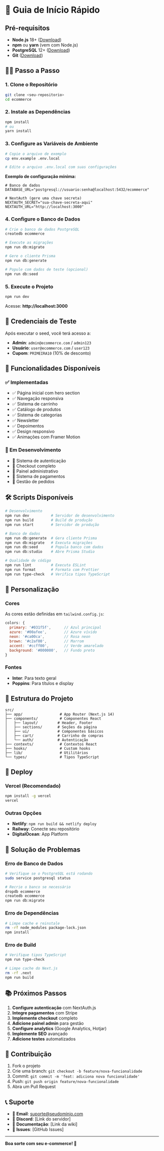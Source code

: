 # 🚀 Guia de Início Rápido

## Pré-requisitos

- **Node.js** 18+ ([Download](https://nodejs.org/))
- **npm** ou **yarn** (vem com Node.js)
- **PostgreSQL** 12+ ([Download](https://www.postgresql.org/download/))
- **Git** ([Download](https://git-scm.com/))

## 🏃‍♂️ Passo a Passo

### 1. Clone o Repositório

```bash
git clone <seu-repositorio>
cd ecommerce
```

### 2. Instale as Dependências

```bash
npm install
# ou
yarn install
```

### 3. Configure as Variáveis de Ambiente

```bash
# Copie o arquivo de exemplo
cp env.example .env.local

# Edite o arquivo .env.local com suas configurações
```

**Exemplo de configuração mínima:**

```env
# Banco de dados
DATABASE_URL="postgresql://usuario:senha@localhost:5432/ecommerce"

# NextAuth (gere uma chave secreta)
NEXTAUTH_SECRET="sua-chave-secreta-aqui"
NEXTAUTH_URL="http://localhost:3000"
```

### 4. Configure o Banco de Dados

```bash
# Crie o banco de dados PostgreSQL
createdb ecommerce

# Execute as migrações
npm run db:migrate

# Gere o cliente Prisma
npm run db:generate

# Popule com dados de teste (opcional)
npm run db:seed
```

### 5. Execute o Projeto

```bash
npm run dev
```

Acesse: **http://localhost:3000**

## 🔑 Credenciais de Teste

Após executar o seed, você terá acesso a:

- **Admin**: `admin@ecommerce.com` / `admin123`
- **Usuário**: `user@ecommerce.com` / `user123`
- **Cupom**: `PRIMEIRA10` (10% de desconto)

## 📱 Funcionalidades Disponíveis

### ✅ Implementadas
- ✅ Página inicial com hero section
- ✅ Navegação responsiva
- ✅ Sistema de carrinho
- ✅ Catálogo de produtos
- ✅ Sistema de categorias
- ✅ Newsletter
- ✅ Depoimentos
- ✅ Design responsivo
- ✅ Animações com Framer Motion

### 🚧 Em Desenvolvimento
- 🔄 Sistema de autenticação
- 🔄 Checkout completo
- 🔄 Painel administrativo
- 🔄 Sistema de pagamentos
- 🔄 Gestão de pedidos

## 🛠️ Scripts Disponíveis

```bash
# Desenvolvimento
npm run dev          # Servidor de desenvolvimento
npm run build        # Build de produção
npm run start        # Servidor de produção

# Banco de dados
npm run db:generate  # Gera cliente Prisma
npm run db:migrate   # Executa migrações
npm run db:seed      # Popula banco com dados
npm run db:studio    # Abre Prisma Studio

# Qualidade de código
npm run lint         # Executa ESLint
npm run format       # Formata com Prettier
npm run type-check   # Verifica tipos TypeScript
```

## 🎨 Personalização

### Cores
As cores estão definidas em `tailwind.config.js`:

```js
colors: {
  primary: '#031f5f',      // Azul principal
  azure: '#00afee',        // Azure vívido
  neon: '#ca00ca',         // Rosa neon
  brown: '#c2af00',        // Marrom
  accent: '#ccff00',       // Verde amarelado
  background: '#000000',   // Fundo preto
}
```

### Fontes
- **Inter**: Para texto geral
- **Poppins**: Para títulos e display

## 📁 Estrutura do Projeto

```
src/
├── app/                 # App Router (Next.js 14)
├── components/          # Componentes React
│   ├── layout/         # Header, Footer
│   ├── sections/       # Seções da página
│   ├── ui/             # Componentes básicos
│   ├── cart/           # Carrinho de compras
│   └── auth/           # Autenticação
├── contexts/            # Contextos React
├── hooks/               # Custom hooks
├── lib/                 # Utilitários
└── types/               # Tipos TypeScript
```

## 🚀 Deploy

### Vercel (Recomendado)

```bash
npm install -g vercel
vercel
```

### Outras Opções
- **Netlify**: `npm run build && netlify deploy`
- **Railway**: Conecte seu repositório
- **DigitalOcean**: App Platform

## 🐛 Solução de Problemas

### Erro de Banco de Dados
```bash
# Verifique se o PostgreSQL está rodando
sudo service postgresql status

# Recrie o banco se necessário
dropdb ecommerce
createdb ecommerce
npm run db:migrate
```

### Erro de Dependências
```bash
# Limpe cache e reinstale
rm -rf node_modules package-lock.json
npm install
```

### Erro de Build
```bash
# Verifique tipos TypeScript
npm run type-check

# Limpe cache do Next.js
rm -rf .next
npm run build
```

## 📚 Próximos Passos

1. **Configure autenticação** com NextAuth.js
2. **Integre pagamentos** com Stripe
3. **Implemente checkout** completo
4. **Adicione painel admin** para gestão
5. **Configure analytics** (Google Analytics, Hotjar)
6. **Implemente SEO** avançado
7. **Adicione testes** automatizados

## 🤝 Contribuição

1. Fork o projeto
2. Crie uma branch: `git checkout -b feature/nova-funcionalidade`
3. Commit: `git commit -m 'feat: adiciona nova funcionalidade'`
4. Push: `git push origin feature/nova-funcionalidade`
5. Abra um Pull Request

## 📞 Suporte

- 📧 **Email**: suporte@seudominio.com
- 💬 **Discord**: [Link do servidor]
- 📖 **Documentação**: [Link da wiki]
- 🐛 **Issues**: [GitHub Issues]

---

**Boa sorte com seu e-commerce! 🎉**





